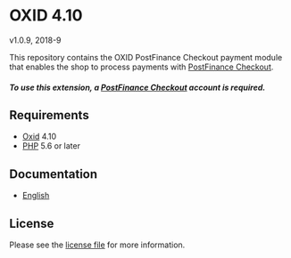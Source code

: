 # OXID 4.10

v1.0.9, 2018-9

This repository contains the OXID  PostFinance Checkout payment module that enables the shop to process payments with [PostFinance Checkout](https://www.postfinance.ch).

##### To use this extension, a [PostFinance Checkout](https://www.postfinance.ch) account is required.

## Requirements

* [Oxid](https://www.oxid-esales.com/) 4.10
* [PHP](http://php.net/) 5.6 or later

## Documentation

* [English](https://plugin-documentation.postfinance-checkout.ch/pfpayments/oxid-4.10/1.0.9/docs/en/documentation.html)

## License

Please see the [license file](https://github.com/pfpayments/oxid-4.10/blob/1.0.9/LICENSE) for more information.